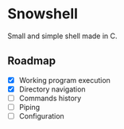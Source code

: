# Snowshell

Small and simple shell made in C.

## Roadmap

- [x] Working program execution
- [x] Directory navigation
- [ ] Commands history
- [ ] Piping
- [ ] Configuration
